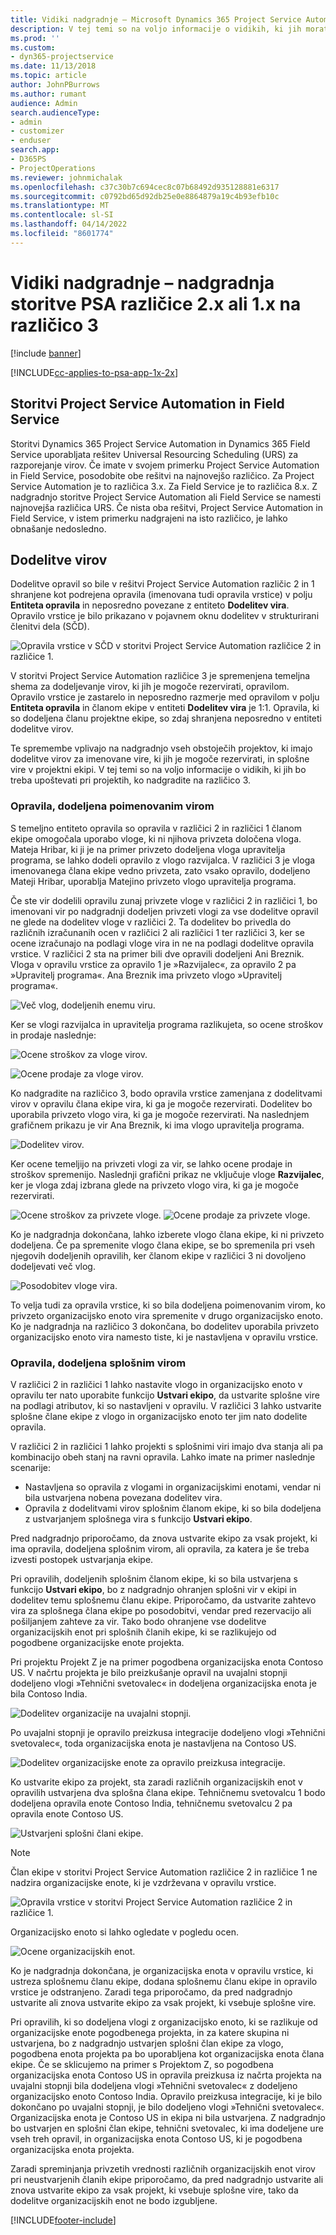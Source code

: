 ```yaml
---
title: Vidiki nadgradnje – Microsoft Dynamics 365 Project Service Automation različice 2.x ali 1.x na različico 3
description: V tej temi so na voljo informacije o vidikih, ki jih morate upoštevati pri nadgradnji storitve Project Service Automation različice 2.x ali 1.x na različico 3.
ms.prod: ''
ms.custom:
- dyn365-projectservice
ms.date: 11/13/2018
ms.topic: article
author: JohnPBurrows
ms.author: rumant
audience: Admin
search.audienceType:
- admin
- customizer
- enduser
search.app:
- D365PS
- ProjectOperations
ms.reviewer: johnmichalak
ms.openlocfilehash: c37c30b7c694cec8c07b68492d935128881e6317
ms.sourcegitcommit: c0792bd65d92db25e0e8864879a19c4b93efb10c
ms.translationtype: MT
ms.contentlocale: sl-SI
ms.lasthandoff: 04/14/2022
ms.locfileid: "8601774"
---
```

# <a name="upgrade-considerations---psa-version-2x-or-1x-to-version-3"></a>Vidiki nadgradnje – nadgradnja storitve PSA različice 2.x ali 1.x na različico 3

[!include [banner](../includes/psa-now-project-operations.md)]

[!INCLUDE[cc-applies-to-psa-app-1x-2x](../includes/cc-applies-to-psa-app-1x-2x.md)]

## <a name="project-service-automation-and-field-service"></a>Storitvi Project Service Automation in Field Service
Storitvi Dynamics 365 Project Service Automation in Dynamics 365 Field Service uporabljata rešitev Universal Resourcing Scheduling (URS) za razporejanje virov. Če imate v svojem primerku Project Service Automation in Field Service, posodobite obe rešitvi na najnovejšo različico. Za Project Service Automation je to različica 3.x. Za Field Service je to različica 8.x. Z nadgradnjo storitve Project Service Automation ali Field Service se namesti najnovejša različica URS. Če nista oba rešitvi, Project Service Automation in Field Service, v istem primerku nadgrajeni na isto različico, je lahko obnašanje nedosledno.

## <a name="resource-assignments"></a>Dodelitve virov
Dodelitve opravil so bile v rešitvi Project Service Automation različic 2 in 1 shranjene kot podrejena opravila (imenovana tudi opravila vrstice) v polju **Entiteta opravila** in neposredno povezane z entiteto **Dodelitev vira**. Opravilo vrstice je bilo prikazano v pojavnem oknu dodelitev v strukturirani členitvi dela (SČD).

![Opravila vrstice v SČD v storitvi Project Service Automation različice 2 in različice 1.](media/upgrade-line-task-01.png)

V storitvi Project Service Automation različice 3 je spremenjena temeljna shema za dodeljevanje virov, ki jih je mogoče rezervirati, opravilom. Opravilo vrstice je zastarelo in neposredno razmerje med opravilom v polju **Entiteta opravila** in članom ekipe v entiteti **Dodelitev vira** je 1:1. Opravila, ki so dodeljena članu projektne ekipe, so zdaj shranjena neposredno v entiteti dodelitve virov.  

Te spremembe vplivajo na nadgradnjo vseh obstoječih projektov, ki imajo dodelitve virov za imenovane vire, ki jih je mogoče rezervirati, in splošne vire v projektni ekipi. V tej temi so na voljo informacije o vidikih, ki jih bo treba upoštevati pri projektih, ko nadgradite na različico 3. 

### <a name="tasks-assigned-to-named-resources"></a>Opravila, dodeljena poimenovanim virom
S temeljno entiteto opravila so opravila v različici 2 in različici 1 članom ekipe omogočala uporabo vloge, ki ni njihova privzeta določena vloga. Mateja Hribar, ki ji je na primer privzeto dodeljena vloga upravitelja programa, se lahko dodeli opravilo z vlogo razvijalca. V različici 3 je vloga imenovanega člana ekipe vedno privzeta, zato vsako opravilo, dodeljeno Mateji Hribar, uporablja Matejino privzeto vlogo upravitelja programa.

Če ste vir dodelili opravilu zunaj privzete vloge v različici 2 in različici 1, bo imenovani vir po nadgradnji dodeljen privzeti vlogi za vse dodelitve opravil ne glede na dodelitev vloge v različici 2. Ta dodelitev bo privedla do različnih izračunanih ocen v različici 2 ali različici 1 ter različici 3, ker se ocene izračunajo na podlagi vloge vira in ne na podlagi dodelitve opravila vrstice. V različici 2 sta na primer bili dve opravili dodeljeni Ani Breznik. Vloga v opravilu vrstice za opravilo 1 je »Razvijalec«, za opravilo 2 pa »Upravitelj programa«. Ana Breznik ima privzeto vlogo »Upravitelj programa«.

![Več vlog, dodeljenih enemu viru.](media/upgrade-multiple-roles-02.png)

Ker se vlogi razvijalca in upravitelja programa razlikujeta, so ocene stroškov in prodaje naslednje:

![Ocene stroškov za vloge virov.](media/upggrade-cost-estimates-03.png)

![Ocene prodaje za vloge virov.](media/upgrade-sales-estimates-04.png)

Ko nadgradite na različico 3, bodo opravila vrstice zamenjana z dodelitvami virov v opravilu člana ekipe vira, ki ga je mogoče rezervirati. Dodelitev bo uporabila privzeto vlogo vira, ki ga je mogoče rezervirati. Na naslednjem grafičnem prikazu je vir Ana Breznik, ki ima vlogo upravitelja programa.

![Dodelitev virov.](media/resource-assignment-v2-05.png)

Ker ocene temeljijo na privzeti vlogi za vir, se lahko ocene prodaje in stroškov spremenijo. Naslednji grafični prikaz ne vključuje vloge **Razvijalec**, ker je vloga zdaj izbrana glede na privzeto vlogo vira, ki ga je mogoče rezervirati.

![Ocene stroškov za privzete vloge.](media/resource-assignment-cost-estimate-06.png)
![Ocene prodaje za privzete vloge.](media/resource-assignment-sales-estimate-07.png)

Ko je nadgradnja dokončana, lahko izberete vlogo člana ekipe, ki ni privzeto dodeljena. Če pa spremenite vlogo člana ekipe, se bo spremenila pri vseh njegovih dodeljenih opravilih, ker članom ekipe v različici 3 ni dovoljeno dodeljevati več vlog.

![Posodobitev vloge vira.](media/resource-role-assignment-08.png)

To velja tudi za opravila vrstice, ki so bila dodeljena poimenovanim virom, ko privzeto organizacijsko enoto vira spremenite v drugo organizacijsko enoto. Ko je nadgradnja na različico 3 dokončana, bo dodelitev uporabila privzeto organizacijsko enoto vira namesto tiste, ki je nastavljena v opravilu vrstice.

### <a name="tasks-assigned-to-generic-resources"></a>Opravila, dodeljena splošnim virom
V različici 2 in različici 1 lahko nastavite vlogo in organizacijsko enoto v opravilu ter nato uporabite funkcijo **Ustvari ekipo**, da ustvarite splošne vire na podlagi atributov, ki so nastavljeni v opravilu. V različici 3 lahko ustvarite splošne člane ekipe z vlogo in organizacijsko enoto ter jim nato dodelite opravila.

V različici 2 in različici 1 lahko projekti s splošnimi viri imajo dva stanja ali pa kombinacijo obeh stanj na ravni opravila. Lahko imate na primer naslednje scenarije:

- Nastavljena so opravila z vlogami in organizacijskimi enotami, vendar ni bila ustvarjena nobena povezana dodelitev vira.
- Opravila z dodelitvami virov splošnim članom ekipe, ki so bila dodeljena z ustvarjanjem splošnega vira s funkcijo **Ustvari ekipo**.

Pred nadgradnjo priporočamo, da znova ustvarite ekipo za vsak projekt, ki ima opravila, dodeljena splošnim virom, ali opravila, za katera je še treba izvesti postopek ustvarjanja ekipe.

Pri opravilih, dodeljenih splošnim članom ekipe, ki so bila ustvarjena s funkcijo **Ustvari ekipo**, bo z nadgradnjo ohranjen splošni vir v ekipi in dodelitev temu splošnemu članu ekipe. Priporočamo, da ustvarite zahtevo vira za splošnega člana ekipe po posodobitvi, vendar pred rezervacijo ali pošiljanjem zahteve za vir. Tako bodo ohranjene vse dodelitve organizacijskih enot pri splošnih članih ekipe, ki se razlikujejo od pogodbene organizacijske enote projekta.

Pri projektu Projekt Z je na primer pogodbena organizacijska enota Contoso US. V načrtu projekta je bilo preizkušanje opravil na uvajalni stopnji dodeljeno vlogi »Tehnični svetovalec« in dodeljena organizacijska enota je bila Contoso India.

![Dodelitev organizacije na uvajalni stopnji.](media/org-unit-assignment-09.png)

Po uvajalni stopnji je opravilo preizkusa integracije dodeljeno vlogi »Tehnični svetovalec«, toda organizacijska enota je nastavljena na Contoso US.  

![Dodelitev organizacijske enote za opravilo preizkusa integracije.](media/org-unit-generate-team-10.png)

Ko ustvarite ekipo za projekt, sta zaradi različnih organizacijskih enot v opravilih ustvarjena dva splošna člana ekipe. Tehničnemu svetovalcu 1 bodo dodeljena opravila enote Contoso India, tehničnemu svetovalcu 2 pa opravila enote Contoso US.  

![Ustvarjeni splošni člani ekipe.](media/org-unit-assignments-multiple-resources-11.png)

> [!NOTE]
> Član ekipe v storitvi Project Service Automation različice 2 in različice 1 ne nadzira organizacijske enote, ki je vzdrževana v opravilu vrstice.

![Opravila vrstice v storitvi Project Service Automation različice 2 in različice 1.](media/line-tasks-12.png)

Organizacijsko enoto si lahko ogledate v pogledu ocen. 

![Ocene organizacijskih enot.](media/org-unit-estimates-view-13.png)
 
Ko je nadgradnja dokončana, je organizacijska enota v opravilu vrstice, ki ustreza splošnemu članu ekipe, dodana splošnemu članu ekipe in opravilo vrstice je odstranjeno. Zaradi tega priporočamo, da pred nadgradnjo ustvarite ali znova ustvarite ekipo za vsak projekt, ki vsebuje splošne vire.

Pri opravilih, ki so dodeljena vlogi z organizacijsko enoto, ki se razlikuje od organizacijske enote pogodbenega projekta, in za katere skupina ni ustvarjena, bo z nadgradnjo ustvarjen splošni član ekipe za vlogo, pogodbena enota projekta pa bo uporabljena kot organizacijska enota člana ekipe. Če se sklicujemo na primer s Projektom Z, so pogodbena organizacijska enota Contoso US in opravila preizkusa iz načrta projekta na uvajalni stopnji bila dodeljena vlogi »Tehnični svetovalec« z dodeljeno organizacijsko enoto Contoso India. Opravilo preizkusa integracije, ki je bilo dokončano po uvajalni stopnji, je bilo dodeljeno vlogi »Tehnični svetovalec«. Organizacijska enota je Contoso US in ekipa ni bila ustvarjena. Z nadgradnjo bo ustvarjen en splošni član ekipe, tehnični svetovalec, ki ima dodeljene ure vseh treh opravil, in organizacijska enota Contoso US, ki je pogodbena organizacijska enota projekta.   
 
Zaradi spreminjanja privzetih vrednosti različnih organizacijskih enot virov pri neustvarjenih članih ekipe priporočamo, da pred nadgradnjo ustvarite ali znova ustvarite ekipo za vsak projekt, ki vsebuje splošne vire, tako da dodelitve organizacijskih enot ne bodo izgubljene.



[!INCLUDE[footer-include](../includes/footer-banner.md)]
